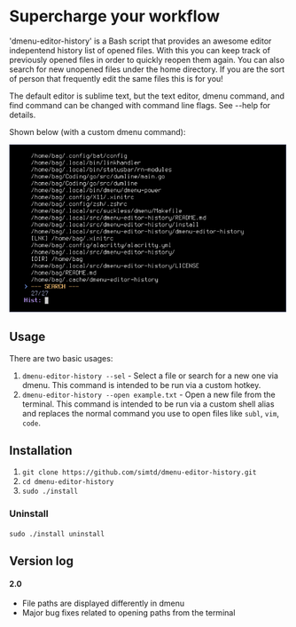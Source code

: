 # Supercharge your workflow

'dmenu-editor-history' is a Bash script that provides an awesome editor indepentend history list of opened files. With this you can keep track of previously opened files in order to quickly reopen them again. You can also search for new unopened files under the home directory. If you are the sort of person that frequently edit the same files this is for you!

The default editor is sublime text, but the text editor, dmenu command, and find command can be changed with command line flags. See --help for details.

Shown below (with a custom dmenu command):

<img src="https://github.com/simtd/dmenu-editor-history/blob/main/img.png" width="500" />

## Usage

There are two basic usages:

1) `dmenu-editor-history --sel` - Select a file or search for a new one via dmenu. This command is intended to be run via a custom hotkey.
2) `dmenu-editor-history --open example.txt` - Open a new file from the terminal. This command is intended to be run via a custom shell alias and replaces the normal command you use to open files like `subl`, `vim`, `code`.

## Installation

1) `git clone https://github.com/simtd/dmenu-editor-history.git`
2) `cd dmenu-editor-history`
3) `sudo ./install`

### Uninstall

`sudo ./install uninstall`

## Version log

#### 2.0

- File paths are displayed differently in dmenu
- Major bug fixes related to opening paths from the terminal